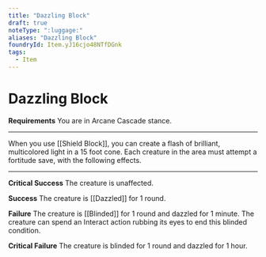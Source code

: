 ```yaml
---
title: "Dazzling Block"
draft: true
noteType: ":luggage:"
aliases: "Dazzling Block"
foundryId: Item.yJ16cjo48NTfDGnk
tags:
  - Item
---
```


# Dazzling Block

**Requirements** You are in Arcane Cascade stance.

* * *

When you use [[Shield Block]], you can create a flash of brilliant, multicolored light in a 15 foot cone. Each creature in the area must attempt a fortitude  save, with the following effects.

* * *

**Critical Success** The creature is unaffected.

**Success** The creature is [[Dazzled]] for 1 round.

**Failure** The creature is [[Blinded]] for 1 round and dazzled for 1 minute. The creature can spend an Interact action rubbing its eyes to end this blinded condition.

**Critical Failure** The creature is blinded for 1 round and dazzled for 1 hour.
